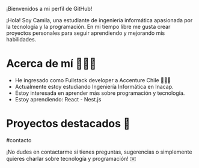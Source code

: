 ¡Bienvenidos a mi perfil de GitHub!

¡Hola! Soy Camila, una estudiante de ingeniería informática apasionada por la tecnología y la programación. En mi tiempo libre me gusta crear proyectos personales para seguir aprendiendo y mejorando mis habilidades.

# Acerca de mí 👩🏻‍💻
* He ingresado como Fullstack developer a Accenture Chile 💜🇨🇱
* Actualmente estoy estudiando Ingeniería Informática en Inacap.
* Estoy interesada en aprender más sobre programación y tecnología.
* Estoy aprendiendo: React - Nest.js

# Proyectos destacados 🚀

#contacto

¡No dudes en contactarme si tienes preguntas, sugerencias o simplemente quieres charlar sobre tecnología y programación! ✉️
 
